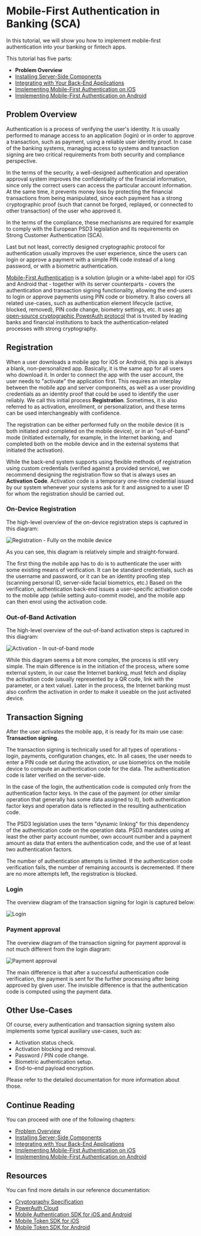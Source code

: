 # Mobile-First Authentication in Banking (SCA)

<!-- AUTHOR joshis_tweets 2023-12-29T00:00:00Z -->
<!-- SIDEBAR _Sidebar.md sticky -->
<!-- TEMPLATE tutorial -->
<!-- COVER_IMAGE cover.jpg -->

In this tutorial, we will show you how to implement mobile-first authentication into your banking or fintech apps.

This tutorial has five parts:

- **Problem Overview**
- [Installing Server-Side Components](Server-Side-Tutorial-Deployment.md)
- [Integrating with Your Back-End Applications](Server-Side-Tutorial-Integration.md)
- [Implementing Mobile-First Authentication on iOS](iOS-Tutorial.md)
- [Implementing Mobile-First Authentication on Android](Android-Tutorial.md)

## Problem Overview

Authentication is a process of verifying the user's identity. It is usually performed to manage access to an application (login) or in order to approve a transaction, such as payment, using a reliable user identity proof. In case of the banking systems, managing access to systems and transaction signing are two critical requirements from both security and compliance perspective.

In the terms of the security, a well-designed authentication and operation approval system improves the confidentiality of the financial information, since only the correct users can access the particular account information. At the same time, it prevents money loss by protecting the financial transactions from being manipulated, since each payment has a strong cryptographic proof (such that cannot be forged, replayed, or connected to other transaction) of the user who approved it.

In the terms of the compliance, these mechanisms are required for example to comply with the European PSD3 legislation and its requirements on Strong Customer Authentication (SCA).

Last but not least, correctly designed cryptographic protocol for authentication usually improves the user experience, since the users can login or approve a payment with a simple PIN code instead of a long password, or with a biometric authentication.

[Mobile-First Authentication](https://www.wultra.com/products/mobile-first-authentication) is a solution (plugin or a white-label app) for iOS and Android that - together with its server counterparts - covers the authentication and transaction signing functionality, allowing the end-users to login or approve payments using PIN code or biometry. It also covers all related use-cases, such as authentication element lifecycle (active, blocked, removed), PIN code change, biometry settings, etc. It uses [an open-source cryptographic PowerAuth protocol](/components/powerauth-crypto) that is trusted by leading banks and financial institutions to back the authentication-related processes with strong cryptography.


## Registration

When a user downloads a mobile app for iOS or Android, this app is always a blank, non-personalized app. Basically, it is the same app for all users who download it. In order to connect the app with the user account, the user needs to "activate" the application first. This requires an interplay between the mobile app and server components, as well as a user providing credentials as an identity proof that could be used to identify the user reliably. We call this initial process **Registration**. Sometimes, it is also referred to as activation, enrollment, or personalization, and these terms can be used interchangeably with confidence.

The registration can be either performed fully on the mobile device (it is both initiated and completed on the mobile device), or in an "out-of-band" mode (initiated externally, for example, in the Internet banking, and completed both on the mobile device and in the external systems that initiated the activation).

While the back-end system supports using flexible methods of registration using custom credentials (verified against a provided service), we recommend designing the registration flow so that is always uses an **Activation Code**. Activation code is a temporary one-time credential issued by our system whenever your systems ask for it and assigned to a user ID for whom the registration should be carried out.

### On-Device Registration

The high-level overview of the on-device registration steps is captured in this diagram:

![ Registration - Fully on the mobile device ](./01a.png)

As you can see, this diagram is relatively simple and straight-forward.

The first thing the mobile app has to do is to authenticate the user with some existing means of verification. It can be standard credentials, such as the username and password, or it can be an identity proofing step (scanning personal ID, server-side facial biometrics, etc.) Based on the verification, authentication back-end issues a user-specific activation code to the mobile app (while setting auto-commit mode), and the mobile app can then enrol using the activation code.

### Out-of-Band Activation

The high-level overview of the out-of-band activation steps is captured in this diagram:

![ Activation - In out-of-band mode ](./01b.png)

While this diagram seems a bit more complex, the process is still very simple. The main difference is in the initiation of the process, where some external system, in our case the Internet banking, must fetch and display the activation code (usually represented by a QR code, link with the parameter, or a text value). Later in the process, the Internet banking must also confirm the activation in order to make it useable on the just activated device.

## Transaction Signing

After the user activates the mobile app, it is ready for its main use case: **Transaction signing**.

The transaction signing is technically used for all types of operations - login, payments, configuration changes, etc. In all cases, the user needs to enter a PIN code set during the activation, or use biometrics on the mobile device to compute an authentication code for the data. The authentication code is later verified on the server-side.

In the case of the login, the authentication code is computed only from the authentication factor keys. In the case of the payment (or other similar operation that generally has some data assigned to it), both authentication factor keys and operation data is reflected in the resulting authentication code.

<!-- begin box info -->
The PSD3 legislation uses the term "dynamic linking" for this dependency of the authentication code on the operation data. PSD3 mandates using at least the other party account number, own account number and a payment amount as data that enters the authentication code, and the use of at least two authentication factors.
<!-- end -->

The number of authentication attempts is limited. If the authentication code verification fails, the number of remaining accounts is decremented. If there are no more attempts left, the registration is blocked.

### Login

The overview diagram of the transaction signing for login is captured below:

![ Login ](./02a.png)

### Payment approval

The overview diagram of the transaction signing for payment approval is not much different from the login diagram:

![ Payment approval ](./02b.png)

The main difference is that after a successful authentication code verification, the payment is sent for the further processing after being approved by given user. The invisible difference is that the authentication code is computed using the payment data.

## Other Use-Cases

Of course, every authentication and transaction signing system also implements some typical auxiliary use-cases, such as:

- Activation status check.
- Activation blocking and removal.
- Password / PIN code change.
- Biometric authentication setup.
- End-to-end payload encryption.

Please refer to the detailed documentation for more information about those.

## Continue Reading

You can proceed with one of the following chapters:

- [Problem Overview](Readme.md)
- [Installing Server-Side Components](Server-Side-Tutorial-Deployment.md)
- [Integrating with Your Back-End Applications](Server-Side-Tutorial-Integration.md)
- [Implementing Mobile-First Authentication on iOS](iOS-Tutorial.md)
- [Implementing Mobile-First Authentication on Android](Android-Tutorial.md)

## Resources

You can find more details in our reference documentation:

- [Cryptography Specification](/components/powerauth-crypto)
- [PowerAuth Cloud](/components/powerauth-cloud)
- [Mobile Authentication SDK for iOS and Android](/components/powerauth-mobile-sdk)
- [Mobile Token SDK for iOS](/components/mtoken-sdk-ios)
- [Mobile Token SDK for Android](/components/mtoken-sdk-android)
